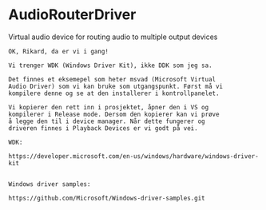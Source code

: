 # AudioRouterDriver
Virtual audio device for routing audio to multiple output devices



	OK, Rikard, da er vi i gang!
	
	Vi trenger WDK (Windows Driver Kit), ikke DDK som jeg sa.
	
	Det finnes et eksemepel som heter msvad (Microsoft Virtual
	Audio Driver) som vi kan bruke som utgangspunkt. Først må vi
	kompilere denne og se at den installerer i kontrollpanelet.
	
	Vi kopierer den rett inn i prosjektet, åpner den i VS og
	kompilerer i Release mode. Dersom den kopierer kan vi prøve
	å legge den til i device manager. Når dette fungerer og
	driveren finnes i Playback Devices er vi godt på vei.
	
	WDK:
	
	https://developer.microsoft.com/en-us/windows/hardware/windows-driver-kit
	
	
	Windows driver samples:
	
	https://github.com/Microsoft/Windows-driver-samples.git